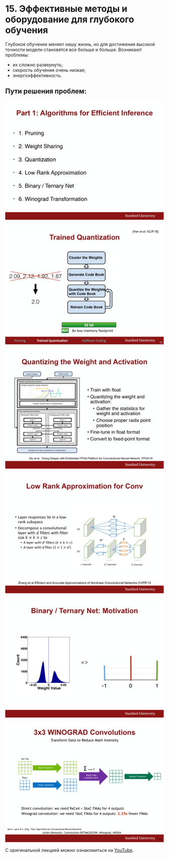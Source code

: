 # 15\. Эффективные методы и оборудование для глубокого обучения

Глубокое обучение меняет нашу жизнь, но для достижения высокой точности модели становятся все больше и больше.
Возникают проблемы:

- их сложно развернуть;
- скорость обучения очень низкая;
- энергоэффективность.

## Пути решения проблем:

![](https://raw.githubusercontent.com/AlexandrParkhomenko/ai/main/stanford/class/cs231n/ru/images/cs231n_2017_lecture15_page-0022.jpg)

![](https://raw.githubusercontent.com/AlexandrParkhomenko/ai/main/stanford/class/cs231n/ru/images/cs231n_2017_lecture15_page-0036.jpg)

![](https://raw.githubusercontent.com/AlexandrParkhomenko/ai/main/stanford/class/cs231n/ru/images/cs231n_2017_lecture15_page-0060.jpg)

![](https://raw.githubusercontent.com/AlexandrParkhomenko/ai/main/stanford/class/cs231n/ru/images/cs231n_2017_lecture15_page-0063.jpg)

![](https://raw.githubusercontent.com/AlexandrParkhomenko/ai/main/stanford/class/cs231n/ru/images/cs231n_2017_lecture15_page-0067.jpg)

![](https://raw.githubusercontent.com/AlexandrParkhomenko/ai/main/stanford/class/cs231n/ru/images/cs231n_2017_lecture15_page-0074.jpg)

С оригинальной лекцией можно ознакомиться на [YouTube](https://youtu.be/eZdOkDtYMoo).
